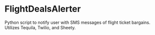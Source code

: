 # FlightDealsAlerter
Python script to notify user with SMS messages of flight ticket bargains. Utilizes Tequila, Twilio, and Sheety.
